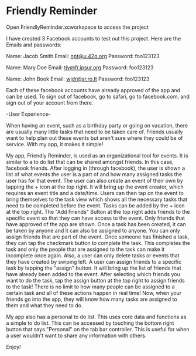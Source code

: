 # Friendly Reminder

Open FriendlyReminder.xcworkspace to access the project

I have created 3 Facebook accounts to test out this project.
Here are the Emails and passwords:

Name: Jacob Smith
Email: npt@u.42o.org
Password: foo123123

Name: Mary Doe
Email: tjv@fr.ipsur.org
Password: foo123123

Name: John Book
Email: wjdr@sr.ro.lt
Password: foo123123

Each of these facebook accounts have already approved of the app and can be used. To sign out of facebook, go to safari, go to facebook.com, and sign out of your account from there. 

-User Experience-

When having an event, such as a birthday party or going on vacation, there are usually many little tasks that need to be taken care of. Friends usually want to help plan out these events but aren't sure where they could be of service. With my app, it makes it simple!

My app, Friendly Reminder, is used as an organizational tool for events. It is similar to a to do list that can be shared amongst friends. In this case, facebook friends. After logging in (through facebook), the user is shown a list of what events the user is a part of and how many assigned tasks the user has for that event. The user can also create an event of their own by tapping the + icon at the top right. It will bring up the event creator, which requires an event title and a date/time. Users can then tap on the event to bring themselves to the task view which shows all the necessary tasks that need to be completed before the event. Tasks can be added by the + icon at the top right. The "Add Friends" Button at the top right adds friends to the specific event so that they can have access to the event. Only friends that have approved of the app are shown. Once a task has been created, it can be taken by anyone and it can also be assigned to anyone. You can only assign friends that are part of the event. Once someone has finished a task, they can tap the checkmark button to complete the task. This completes the task and only the people that are assigned to the task can make it incomplete once again. Also, a user can only delete tasks or events that they have created by swiping left. A user can assign friends to a specific task by tapping the "assign" button. It will bring up the list of friends that have already been added to the event. After selecting which friends you want to do the task, tap the assign button at the top right to assign friends to the task! There is no limit to how many people can be assigned to a certain task and all of these actions happen in real time! Now, when your friends go into the app, they will know how many tasks are assigned to them and what they need to do.

My app also has a personal to do list. This uses core data and functions as a simple to do list. This can be accessed by touching the bottom right button that says "Personal" on the tab bar controller. This is useful for when a user wouldn't want to share any information with others.

Enjoy!
